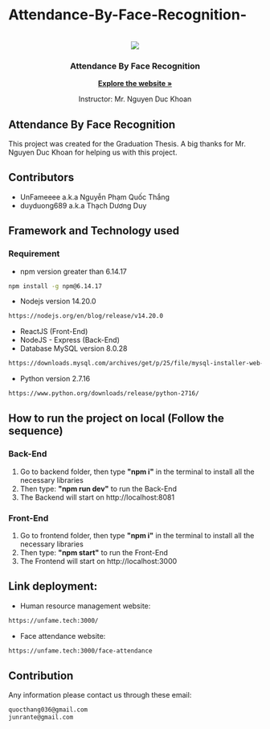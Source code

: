 # Attendance-By-Face-Recognition-
<!-- PROJECT LOGO -->
<br />
<div align="center">
  <img src="https://drive.google.com/uc?id=1ToO6WO2NTWOVgbVKaR-99zIVBnY_UGX6">
</div>
<h3 align="center">Attendance By Face Recognition</h3>
  <div align="center">
      <a  href="https://unfame.tech:3000"><strong>Explore the website »</strong></a>
      <br />
  </div>
  <p align="center">
     Instructor: Mr. Nguyen Duc Khoan 
    <br />
  </p>
</div>


## Attendance By Face Recognition
This project was created for the Graduation Thesis.
A big thanks for Mr. Nguyen Duc Khoan for helping us with this project.

## Contributors
- UnFameeee a.k.a Nguyễn Phạm Quốc Thắng
- duyduong689 a.k.a Thạch Dương Duy

## Framework and Technology used
### Requirement
- npm version greater than 6.14.17
```sh
npm install -g npm@6.14.17
```
- Nodejs version 14.20.0
```sh
https://nodejs.org/en/blog/release/v14.20.0
```
- ReactJS (Front-End)
- NodeJS - Express (Back-End)
- Database MySQL version 8.0.28
```sh
https://downloads.mysql.com/archives/get/p/25/file/mysql-installer-web-community-8.0.28.0.msi
```
- Python version 2.7.16
```sh
https://www.python.org/downloads/release/python-2716/
```
## How to run the project on local (Follow the sequence)
### Back-End
1. Go to backend folder, then type **"npm i"** in the terminal to install all the necessary libraries
2. Then type: **"npm run dev"** to run the Back-End
3. The Backend will start on http://localhost:8081

### Front-End 
1. Go to frontend folder, then type **"npm i"** in the terminal to install all the necessary libraries
2. Then type: **"npm start"** to run the Front-End
3. The Frontend will start on http://localhost:3000

## Link deployment:
- Human resource management website:
```sh
https://unfame.tech:3000/
```
- Face attendance website:
```sh
https://unfame.tech:3000/face-attendance
```
## Contribution
Any information please contact us through these email: 
```sh
quocthang036@gmail.com
junrante@gmail.com
```
